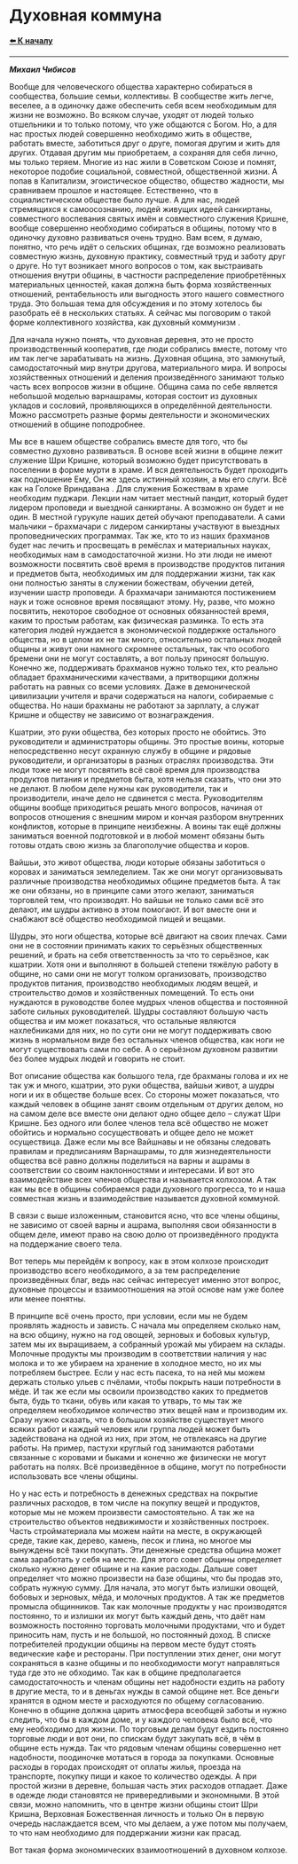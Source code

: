 # Духовная коммуна
**[⬅️ К началу](../../HOME.md#община)**

***

***Михаил Чибисов***

Вообще для человеческого общества характерно собираться в сообщества, большие семьи, коллективы. В сообществе жить легче, веселее, а в одиночку даже обеспечить  себя всем необходимым для жизни не возможно. Во всяком случае, уходят от людей только отшельники и то только потому, что уже общаются с Богом. Но, а для нас простых людей совершенно необходимо жить в обществе, работать вместе, заботиться друг о друге, помогая другим и жить для других. Отдавая другим мы приобретаем, а сохраняя для себя лично, мы только теряем. Многие из нас жили в Советском Союзе и помнят, некоторое подобие социальной, совместной, общественной жизни. А попав в Капитализм, эгоистическое общество, общество жадности, мы сравниваем прошлое и настоящее. Естественно, что в социалистическом обществе было лучше. А для нас, людей стремящихся к самоосознанию, людей живущих идеей санкиртаны, совместного воспевания святых имён и совместного служения Кришне, вообще совершенно необходимо собираться в общины, потому что в одиночку духовно развиваться очень трудно. Вам всем, я думаю, понятно, что речь идёт о сельских общинах, где возможно реализовать совместную жизнь, духовную  практику, совместный труд и заботу друг о друге. Но тут возникает много вопросов о том, как выстраивать отношения внутри общины, в частности распределение приобретённых материальных ценностей, какая должна быть форма хозяйственных отношений, рентабельность или выгодность этого нашего совместного труда. Это большая тема для обсуждения и по этому хотелось бы разобрать её в нескольких статьях. А сейчас мы поговорим о такой форме коллективного хозяйства, как духовный коммунизм .

Для начала нужно понять, что духовная деревня, это не просто производственный кооператив, где люди собрались вместе, потому что им так легче зарабатывать на жизнь. Духовная община, это замкнутый, самодостаточный мир внутри другова, материального мира. И вопросы хозяйственных отношений и деления произведённого занимают только часть всех вопросов жизни в общине. Община сама по себе является небольшой моделью варнашрамы, которая состоит из духовных укладов и сословий, проявляющихся в определённой деятельности. Можно рассмотреть разные формы деятельности и экономических отношений в общине поподробнее. 

Мы все в нашем обществе собрались вместе для того, что бы совместно духовно развиваться. В основе всей жизни в общине лежит служение Шри Кришне, который возможно будет присутствовать в поселении в форме мурти в храме. И вся деятельность будет проходить как подношение Ему, Он же здесь истинный хозяин, а мы его слуги. Всё как на Голоке Вриндавана . 
Для служения Божествам в храме необходим  пуджари. Лекции нам читает местный пандит, который будет лидером проповеди и выездной санкиртаны. А возможно он будет и не один. В местной гурукуле наших детей обучают преподаватели. А сами мальчики – брахмачари с лидером санкиртаны участвуют в выездных проповеднических программах. Так же, кто то из наших брахманов будет нас лечить и просвещать в ремёслах и материальных науках, необходимых нам в самодостаточной жизни. Но эти люди не имеют возможности посвятить своё время в производстве продуктов питания и предметов быта, необходимых им для поддержании жизни, так как они полностью заняты в служении божествам, обучении детей, изучении шастр  проповеди. А брахмачари занимаются постижением наук и тоже основное время посвящают этому.  Ну, разве, что можно посвятить, некоторое свободное  от основных обязанностей время, каким то простым работам, как физическая разминка. То есть эта категория людей нуждается в экономической поддержке остального общества, но в целом их не так много, относительно остальных людей общины и живут они намного скромнее остальных, так что особого бремени они не могут составлять, а вот пользу приносят большую. Конечно же, поддерживать брахманов нужно только тех, кто реально обладает брахманическими качествами, а притворщики должны работать на равных со всеми условиях. Даже в демонической цивилизации учителя и врачи содержаться на налоги, собираемые с общества. Но наши брахманы не работают за зарплату, а служат Кришне и обществу не зависимо от вознаграждения.

Кшатрии, это руки общества, без которых просто не обойтись. Это руководители и администраторы общины. Это  простые воины, которые непосредственно несут охранную службу в общине и рядовые руководители, и организаторы в разных отраслях производства. Эти люди тоже не могут посвятить всё своё время для производства продуктов питания и предметов быта, хотя нельзя сказать, что они это не делают. В любом деле нужны как руководители, так и производители, иначе дело не сдвинется с места. Руководителям общины вообще приходиться решать много вопросов, начиная от вопросов отношения с внешним миром и кончая разбором внутренних конфликтов, которые в принципе неизбежны. А воины так ещё должны заниматься военной подготовкой и в любой момент обязаны быть готовы отдать свою жизнь за благополучие общества и коров.

Вайшьи, это живот общества, люди которые обязаны заботиться о коровах и заниматься земледелием. Так же они могут организовывать различные производства необходимых общине предметов быта. А так же они обязаны, но в принципе сами этого желают, заниматься торговлей тем, что производят. Но вайшьи не только сами всё это делают, им шудры активно в этом помогают. И вот вместе они и снабжают всё общество необходимой пищей и вещами.

Шудры, это ноги общества, которые всё двигают на своих плечах. Сами они не в состоянии принимать каких то серьёзных общественных решений, и брать на себя ответственность за что то серьёзное, как кшатрии. Хотя они и выполняют в большей степени тяжёлую работу в общине, но сами они не могут толком организовать,  производство продуктов питания,  производство необходимых людям вещей, и  строительство домов и хозяйственных помещений. То есть они нуждаются в руководстве более мудрых членов общества и постоянной заботе сильных руководителей. Шудры составляют большую часть общества  и им может показаться, что остальные являются нахлебниками  для них, но по сути они не могут поддерживать свою жизнь в нормальном виде без остальных членов общества, как ноги не могут существовать сами по себе. А о серьёзном духовном развитии без более мудрых людей и говорить не стоит.

Вот описание общества как большого тела, где брахманы голова и их не так уж и много, кшатрии, это руки общества, вайшьи живот, а шудры ноги и их в обществе больше всех. Со стороны может показаться, что каждый человек в общине занят своим отдельным от других делом, но на самом деле все вместе они делают одно общее дело – служат Шри Кришне.  Без одного или более членов тела всё общество не может обойтись и нормально сосуществовать и общее дело не может осуществица. Даже если мы все Вайшнавы и не обязаны следовать правилам и предписаниям Варнашрамы, то для жизнедеятельности общества всё равно должны поделиться на варны и ашрамы в соответствии со своим наклонностями и интересами. И вот это взаимодействие всех членов общества и называется колхозом. А так как мы все в общины собираемся ради духовного прогресса, то и наша совместная жизнь и взаимодействие называется духовной коммуной.

В связи с выше изложенным, становится ясно, что все члены общины, не зависимо от своей варны и ашрама, выполняя свои обязанности в общем деле, имеют право на свою долю от произведённого продукта на поддержание своего тела.

Вот теперь мы перейдём к вопросу, как в этом колхозе происходит производство всего необходимого, а за тем распределение произведённых благ, ведь нас сейчас интересует именно этот вопрос, духовные процессы и взаимоотношения на этой основе нам уже более или менее понятны.

В принципе всё очень просто, при условии, если мы не будем проявлять жадность и зависть. С начала мы  определяем сколько нам, на всю общину, нужно на год овощей, зерновых и бобовых культур, затем мы их выращиваем, а собранный урожай мы убираем на склады. Молочные продукты мы производим в соответствии наличия у нас молока и то же убираем на хранение в холодное место, но их мы потребляем быстрее. Если у нас есть пасека, то на ней мы можем держать столько ульев с пчёлами, чтобы покрыть наши потребности в мёде. И так же если мы освоили производство каких то предметов быта, будь то ткани, обувь или какая то утварь, то мы так же  определяем необходимое количество этих вещей нам и производим их. Сразу нужно сказать, что в большом  хозяйстве существует много всяких работ и каждый человек или группа людей может быть задействована на одной из них, при этом, не отвлекаясь на другие работы. На пример, пастухи круглый год занимаются работами  связанные с коровами и быками и конечно же физически не могут работать на полях. Всё произведённое в общине, могут по потребности использовать все члены общины.

Но у нас есть и потребность в денежных средствах на покрытие различных расходов, в том числе на покупку вещей и продуктов, которые мы не можем произвести самостоятельно. А так же на строительство объектов недвижимости и хозяйственных построек. Часть стройматериала мы можем найти на месте, в окружающей среде, такие как, дерево, камень, песок и глина, но многое мы вынуждены всё таки покупать. Эти денежные средства община может сама заработать у себя на месте. Для этого совет общины определяет сколько нужно денег общине и на какие расходы. Дальше совет определяет что можно произвести на базе общины, что бы продав это, собрать нужную сумму. Для начала, это могут быть излишки овощей, бобовых и зерновых, мёда, и молочных продуктов. А так же предметов промысла общинников. Так как молочные продукты у нас производятся постоянно, то и излишки их могут быть каждый день, что даёт нам возможность постоянно торговать молочными продуктами, что и будет приносить нам, пусть и не большой, но постоянный доход.  В списке потребителей продукции общины на первом месте будут стоять ведические кафе и рестораны. При поступлении этих денег, они могут сохраняться в казне общины и по необходимости могут направляться туда где это не обходимо. Так как в общине предполагается самодостаточность и членам общины нет надобности ездить на работу в другие места, то и в деньгах нужды в самой общине нет. Все деньги хранятся в одном месте и расходуются по общему согласованию. Конечно в общине должна царить атмосфера всеобщей заботы и нужно следить, что бы в каждом доме, и у каждого человека было всё, что ему необходимо для жизни. По торговым делам будут ездить постоянно торговые люди и вот они, по спискам будут закупать всё, в чём в общине есть нужда. Так что рядовым членам общины совершенно нет надобности, поодиночке мотаться в города за покупками. Основные расходы в городах происходят от оплаты жилья, проезда на транспорте, покупку пищи и какое то количество одежды. А при простой жизни в деревне, большая часть этих расходов отпадает. Даже в одежде люди становятся не привередливыми и экономными. В этой связи, можно напомнить, что в центре жизни общины стоит Шри Кришна, Верховная Божественная личность и только  Он в первую очередь наслаждается всем, что мы делаем, а уже потом мы получаем, то что нам необходимо для поддержании  жизни как прасад.

Вот такая форма экономических взаимоотношений в духовном колхозе.